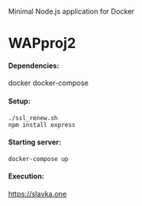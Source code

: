Minimal Node.js application for Docker
# WAPproj2

#### Dependencies:
  docker
  docker-compose

#### Setup:
    ./ssl_renew.sh
    npm install express
  
#### Starting server:
    docker-compose up
  
 #### Execution:
   https://slavka.one
